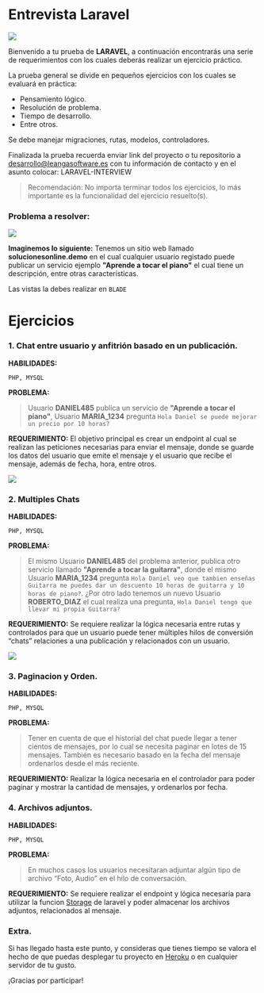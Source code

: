 # Entrevista Laravel

![](https://www.ikerg1972.com/wp-content/uploads/2019/05/LARAVEL-640x320.png)

Bienvenido a tu prueba de __LARAVEL__, a continuación encontrarás una serie de requerimientos con los cuales deberás realizar un ejercicio práctico.

La prueba general se divide en pequeños ejercicios con los cuales se evaluará en práctica:
- Pensamiento lógico.
- Resolución de problema.
- Tiempo de desarrollo.
- Entre otros.

Se debe manejar migraciones, rutas, modelos, controladores.

Finalizada la prueba recuerda enviar link del proyecto o tu repositorio a [desarrollo@leangasoftware.es](mailto:desarrollo@leangasoftware.es) con tu información de contacto y en el asunto colocar: LARAVEL-INTERVIEW


> Recomendación: No importa terminar todos los ejercicios, lo más importante es la funcionalidad del ejercicio resuelto(s).

### Problema a resolver:

![](https://i.imgur.com/1TBR0tu.png)

__Imaginemos lo siguiente:__ Tenemos un sitio web llamado __solucionesonline.demo__ en el cual cualquier usuario registado puede publicar un servicio ejemplo __"Aprende a tocar el piano"__ el cual tiene un descripción,  entre otras características.

Las vistas la debes realizar en `BLADE`

# Ejercicios

### 1. Chat entre usuario y anfitrión basado en un publicación.

__HABILIDADES:__
```
PHP, MYSQL
```
__PROBLEMA:__
> Usuario __DANIEL485__ publica un servicio de __"Aprende a tocar el piano"__, Usuario __MARIA_1234__ pregunta `Hola Daniel se puede mejorar un precio por 10 horas?` 

__REQUERIMIENTO:__
El objetivo principal es crear un endpoint al cual se realizan las peticiones necesarias para enviar el mensaje, donde se guarde los datos del usuario que emite el mensaje y el usuario que recibe el mensaje, además de fecha, hora, entre otros.

![](https://i.imgur.com/AlXUxeL.png)

### 2. Multiples Chats

__HABILIDADES:__
```
PHP, MYSQL
```

__PROBLEMA:__
> El mismo Usuario __DANIEL485__ del problema anterior,  publica otro servicio llamado __"Aprende a tocar la guitarra"__, donde el mismo Usuario __MARIA_1234__ pregunta `Hola Daniel veo que tambien enseñas Guitarra me puedes dar un descuento 10 horas de guitarra y 10 horas de piano?`. 
¿Por otro lado tenemos un nuevo Usuario __ROBERTO_DIAZ__ el cual realiza una pregunta, `Hola Daniel tengo que llevar mi propia Guitarra?` 

__REQUERIMIENTO:__
Se requiere realizar la lógica necesaria entre rutas y controlados para que un usuario puede tener múltiples hilos de conversión “chats” relaciones a una publicación y relacionados con un usuario.

![](https://i.imgur.com/w6g9wSZ.png)

### 3. Paginacion y Orden.

__HABILIDADES:__
```
PHP, MYSQL
```

__PROBLEMA:__
> Tener en cuenta de que el historial del chat puede llegar a tener cientos de mensajes, por lo cual se necesita paginar en lotes de 15 mensajes. También es necesario basado en la fecha del mensaje ordenarlos desde el más reciente.

__REQUERIMIENTO:__
Realizar la lógica necesaria en el controlador para poder paginar y mostrar la cantidad de mensajes, y ordenarlos por fecha.

### 4. Archivos adjuntos.

__HABILIDADES:__
```
PHP, MYSQL
```

__PROBLEMA:__
> En muchos casos los usuarios necesitaran adjuntar algún tipo de archivo “Foto, Audio” en el hilo de conversación.

__REQUERIMIENTO:__
Se requiere realizar el endpoint y lógica necesaria para utilizar la funcion [Storage](https://laravel.com/docs/5.7/filesystem) de laravel y poder almacenar los archivos adjuntos, relacionados al mensaje.


### Extra.
Si has llegado hasta este punto, y consideras que tienes tiempo se valora el hecho de que puedas desplegar tu proyecto en [Heroku](https://www.heroku.com/) o en cualquier servidor de tu gusto.

¡Gracias por participar!

